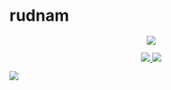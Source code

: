 # rudnam
<p align="center">
  <a href="https://wakatime.com/@rudnam">
  <img src="https://wakatime.com/badge/user/2d51cbf8-4a24-49f7-a1bb-6b7ff92c6163.svg" align="center">
  </a>
</p>
<p align="center">
  <a href="https://github.com/rudnam?tab=repositories">
  <img src="https://github-readme-stats.vercel.app/api?username=rudnam&show_icons=true&theme=dark&border_color=404040&custom_title=rudnam's%20Github%20Stats"/>
  </a>
  <a href="https://wakatime.com/@rudnam">
  <img src="https://github-readme-stats.vercel.app/api/wakatime?username=rudnam&theme=dark&border_color=404040&range=all_time&layout=compact&langs_count=10"/>
  </a>
</p>

![](https://hit.yhype.me/github/profile?user_id=70255485)

